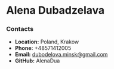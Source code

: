# Alena Dubadzelava # 

### Contacts ###
- **Location:** Poland, Krakow
- **Phone:** +48571412005
- **Email:** dubodelova.minsk@gmail.com
- **GitHub:** AlenaDua